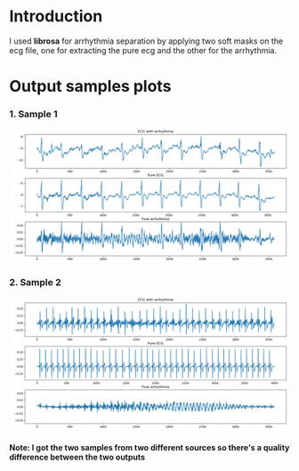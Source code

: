 # Introduction
I used **librosa** for arrhythmia separation by applying two soft masks on the ecg file,
 one for extracting the pure ecg and the other for the arrhythmia.
 
# Output samples plots

### 1. Sample 1
![Figure1](ecg_sample1_plot.png)

### 2. Sample 2
![Figure2](ecg_sample2_plot.png)

#### Note: I got the two samples from two different sources so there's a quality difference between the two outputs